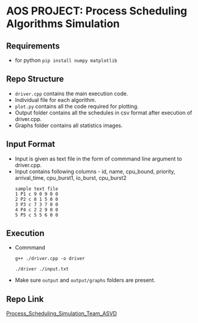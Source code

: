 # AOS PROJECT: Process Scheduling Algorithms Simulation

## Requirements
- for python `pip install numpy matplotlib`

## Repo Structure
- `driver.cpp` contains the main execution code.
- Individual file for each algorithm.
- `plot.py` contains all the code required for plotting. 
- Output folder contains all the schedules in csv format after execution of driver.cpp.
- Graphs folder contains all statistics images.

## Input Format
- Input is given as text file in the form of commmand line argument to driver.cpp.
- Input contains following columns - id, name, cpu_bound, priority, arrival_time, cpu_burst1, io_burst, cpu_burst2
    ```
    sample text file
    1 P1 c 9 0 9 0 0
    2 P2 c 8 1 5 0 0
    3 P3 c 7 3 7 0 0
    4 P4 c 2 2 9 0 0
    5 P5 c 5 5 6 0 0
    ```

## Execution
- Commmand
  ```
  g++ ./driver.cpp -o driver

  ./driver ./input.txt
  ```
- Make sure `output` and `output/graphs` folders are present.

## Repo Link
[Process_Scheduling_Simulation_Team_ASVD](https://github.com/abhishek28069/Process_Scheduling_Simulation_Team_ASVD)
